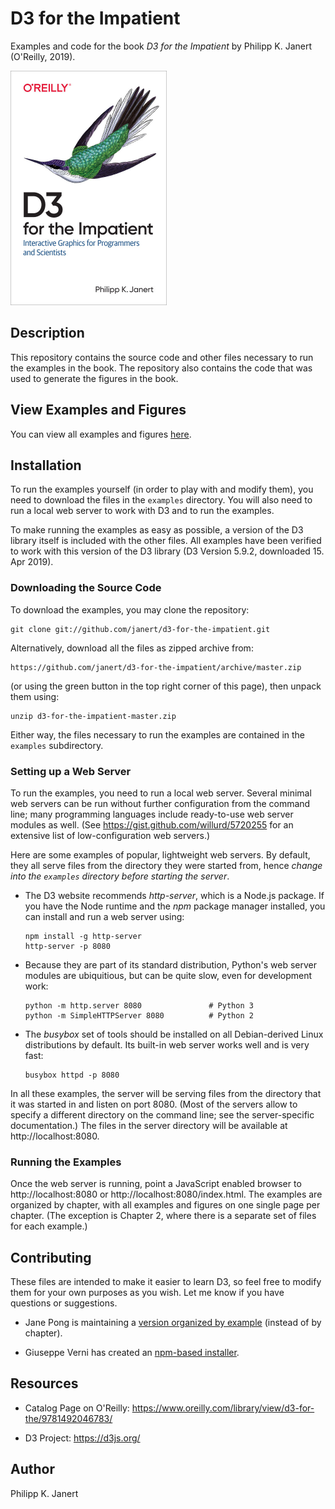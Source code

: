 # D3 for the Impatient

Examples and code for the book _D3 for the Impatient_ by Philipp K. Janert
(O'Reilly, 2019).

![D3 for the Impatient Book Cover](d3cover-small.png)

## Description

This repository contains the source code and other files necessary to run
the examples in the book. The repository also contains the code that was
used to generate the figures in the book.

## View Examples and Figures

You can view all examples and figures [here](https://janert.github.io/d3-for-the-impatient-examples/).


## Installation

To run the examples yourself (in order to play with and modify them), you
need to download the files in the `examples` directory. You will also need
to run a local web server to work with D3 and to run the examples.

To make running the examples as easy as possible, a version of the D3
library itself is included with the other files. All examples
have been verified to work with this version of the D3 library
(D3 Version 5.9.2, downloaded 15. Apr 2019).


### Downloading the Source Code

To download the examples, you may clone the repository:

```
git clone git://github.com/janert/d3-for-the-impatient.git
```

Alternatively, download all the files as zipped archive from:

```
https://github.com/janert/d3-for-the-impatient/archive/master.zip
```

(or using the green button in the top right corner of this page), then
unpack them using:

```
unzip d3-for-the-impatient-master.zip
```

Either way, the files necessary to run the examples are contained
in the `examples` subdirectory.


### Setting up a Web Server

To run the examples, you need to run a local web server. Several minimal
web servers can be run without further configuration from the command line;
many programming languages include ready-to-use web server modules as well.
(See https://gist.github.com/willurd/5720255 for an extensive list of
low-configuration web servers.)

Here are some examples of popular, lightweight web servers. By default,
they all serve files from the directory they were started from, hence
_change into the `examples` directory before starting the server_.

- The D3 website recommends _http-server_, which is a Node.js package. If you
  have the Node runtime and the _npm_ package manager installed, you can 
  install and run a web server using:
   ```
   npm install -g http-server
   http-server -p 8080
   ```

- Because they are part of its standard distribution, Python's web server
  modules are ubiquitious, but can be quite slow, even for development work:
  ```
  python -m http.server 8080               # Python 3
  python -m SimpleHTTPServer 8080          # Python 2
  ```

- The _busybox_ set of tools should be installed on all Debian-derived
  Linux distributions by default. Its built-in web server works well and
  is very fast:
  ```
  busybox httpd -p 8080
  ```

In all these examples, the server will be serving files from the directory
that it was started in and listen on port 8080. (Most of the servers allow
to specify a different directory on the command line; see the server-specific
documentation.) The files in the server directory will be available at
http://localhost:8080.

### Running the Examples

Once the web server is running, point a JavaScript enabled browser to
http://localhost:8080 or http://localhost:8080/index.html. The examples
are organized by chapter, with all examples and figures on one single
page per chapter. (The exception is Chapter 2, where there is a separate
set of files for each example.)


## Contributing

These files are intended to make it easier to learn D3, so feel free to
modify them for your own purposes as you wish. Let me know if you have
questions or suggestions.

- Jane Pong is maintaining a [version organized by
  example](https://github.com/officeofjane/d3-for-the-impatient-examples)
  (instead of by chapter).

- Giuseppe Verni has created an [npm-based
  installer](https://github.com/gverni/d3-for-the-impatient).


## Resources

- Catalog Page on O'Reilly: https://www.oreilly.com/library/view/d3-for-the/9781492046783/

- D3 Project: https://d3js.org/


## Author

Philipp K. Janert


